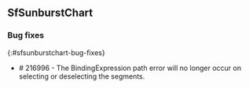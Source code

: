 ## SfSunburstChart

### Bug fixes
{:#sfsunburstchart-bug-fixes}

* \# 216996 - The BindingExpression path error will no longer occur on selecting or deselecting the segments.